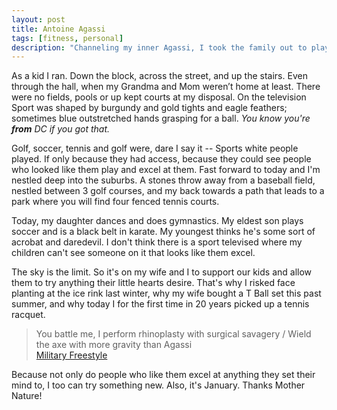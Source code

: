 ```yaml
---
layout: post
title: Antoine Agassi
tags: [fitness, personal]
description: "Channeling my inner Agassi, I took the family out to play tennis."
---
```


As a kid I ran. Down the block, across the street, and up the stairs. Even through the hall, when my Grandma and Mom weren’t home at least.
There were no fields, pools or up kept courts at my disposal. On the television Sport was shaped by burgundy and gold tights and eagle feathers; sometimes blue outstretched hands grasping for a ball. *You know you're __from__ DC if you got that.*

Golf, soccer, tennis and golf were, dare I say it -- Sports white people played. If only because they had access, because they could see people who looked like them play and excel at them.
Fast forward to today and I'm nestled deep into the suburbs. A stones throw away from a baseball field, nestled between 3 golf courses, and my back towards a path that leads to a park where you will find four fenced tennis courts.

Today, my daughter dances and does gymnastics. My eldest son plays soccer and is a black belt in karate. My youngest thinks he's some sort of acrobat and daredevil. I don't think there is a sport televised where my children can't see someone on it that looks like them excel.

The sky is the limit. So it's on my wife and I to support our kids and allow them to try anything their little hearts desire. That's why I risked face planting at the ice rink last winter, why my wife bought a T Ball set this past summer, and why today I for the first time in 20 years picked up a tennis racquet.

> You battle me, I perform rhinoplasty with surgical savagery / Wield the axe with more gravity than Agassi<br />
> [Military Freestyle](http://genius.com/Canibus-military-freestyle-lyrics)

Because not only do people who like them excel at anything they set their mind to, I too can try something new.
Also, it's January. Thanks Mother Nature!
